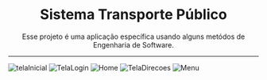 <h1 align="center">Sistema Transporte Público</h1>

<p align="center">Esse projeto é uma aplicação específica usando alguns metódos de Engenharia de Software.</p>

---

![telaInicial](https://user-images.githubusercontent.com/77236515/176244244-42b0a4a8-b94d-4561-a33b-e0ed982c2a64.png)
![TelaLogin](https://user-images.githubusercontent.com/77236515/176244249-6df3100e-20e6-4bb5-8338-46fe8e8c6f74.png)
![Home](https://user-images.githubusercontent.com/77236515/176244269-fe4c3161-a229-43de-b65a-b69ebdff3ea8.png)
![TelaDirecoes](https://user-images.githubusercontent.com/77236515/176244276-22beda7b-9672-416d-93c5-ec1dba24c07d.png)
![Menu](https://user-images.githubusercontent.com/77236515/176244281-2afeeb33-ba84-4a0e-8f59-a893efe62a3d.png)
